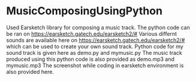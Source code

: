 # MusicComposingUsingPython
Used Earsketch library for composing a music track.
The python code can be ran on https://earsketch.gatech.edu/earsketch2/#
Various differnt sounds are available here on https://earsketch.gatech.edu/earsketch2/# which can be used to create your own sound track.
Python code for my sound track is given here as demo.py and mymusic.py
The music track produced using this python code is also provided as demo.mp3 and mymusic.mp3
The screenshot while coding in earsketch environment is also provided here.

